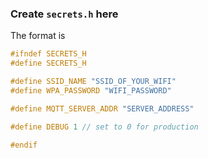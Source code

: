 ### Create `secrets.h` here
The format is
```c
#ifndef SECRETS_H
#define SECRETS_H 

#define SSID_NAME "SSID_OF_YOUR_WIFI"
#define WPA_PASSWORD "WIFI_PASSWORD"

#define MQTT_SERVER_ADDR "SERVER_ADDRESS"

#define DEBUG 1	// set to 0 for production

#endif
```